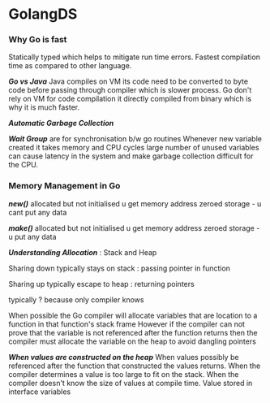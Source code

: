 # GolangDS

### Why Go is fast ###
Statically typed which helps to mitigate run time errors. Fastest compilation time as compared to other language.

***Go vs Java***
Java compiles on VM its code need to be converted to byte code before passing through compiler which is slower process.
Go don't rely on VM for code compilation it directly compiled from binary which is why it is much faster.

***Automatic Garbage Collection***

***Wait Group*** are for synchronisation b/w go routines
Whenever new variable created it takes memory and CPU cycles large number of unused variables can cause latency in the system and make garbage collection difficult for the CPU.

### Memory Management in Go ###

***new()***
allocated but not initialised
u get memory address
zeroed storage - u cant put any data

***make()***
allocated but not initialised
u get memory address
zeroed storage - u put any data


***Understanding Allocation*** : Stack and Heap 

Sharing down typically stays on stack : passing pointer in function

Sharing up typically escape to heap : returning pointers

typically ? because only compiler knows

When possible the Go compiler will allocate variables that are location to a function in that function's stack frame
However if the compiler can not prove that the variable is not referenced after the function returns then the 
compiler must allocate the variable on the heap to avoid  dangling pointers

***When values are constructed on the heap***
When values possibly be referenced after the function that constructed the values returns.
When the compiler determines a value is too large to fit on the stack.
When the compiler doesn't know the size of values at compile time.
Value stored in interface variables